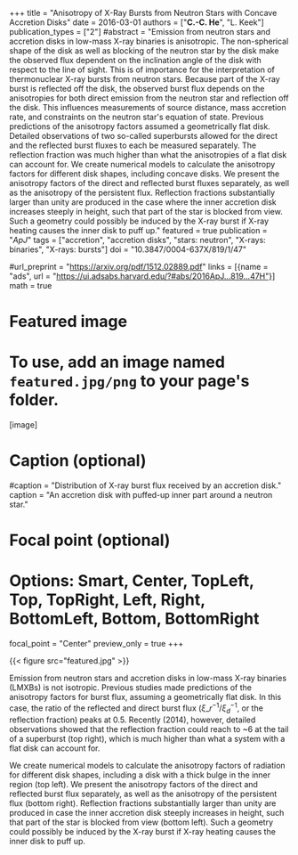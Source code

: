 +++
title = "Anisotropy of X-Ray Bursts from Neutron Stars with Concave Accretion Disks"
date = 2016-03-01
authors = ["**C.-C. He**", "L. Keek"]
publication_types = ["2"]
#abstract = "Emission from neutron stars and accretion disks in low-mass X-ray binaries is anisotropic. The non-spherical shape of the disk as well as blocking of the neutron star by the disk make the observed flux dependent on the inclination angle of the disk with respect to the line of sight. This is of importance for the interpretation of thermonuclear X-ray bursts from neutron stars. Because part of the X-ray burst is reflected off the disk, the observed burst flux depends on the anisotropies for both direct emission from the neutron star and reflection off the disk. This influences measurements of source distance, mass accretion rate, and constraints on the neutron star's equation of state. Previous predictions of the anisotropy factors assumed a geometrically flat disk. Detailed observations of two so-called superbursts allowed for the direct and the reflected burst fluxes to each be measured separately. The reflection fraction was much higher than what the anisotropies of a flat disk can account for. We create numerical models to calculate the anisotropy factors for different disk shapes, including concave disks. We present the anisotropy factors of the direct and reflected burst fluxes separately, as well as the anisotropy of the persistent flux. Reflection fractions substantially larger than unity are produced in the case where the inner accretion disk increases steeply in height, such that part of the star is blocked from view. Such a geometry could possibly be induced by the X-ray burst if X-ray heating causes the inner disk to puff up."
featured = true
publication = "*ApJ*"
tags = ["accretion", "accretion disks", "stars: neutron", "X-rays: binaries", "X-rays: bursts"]
doi = "10.3847/0004-637X/819/1/47"

#url_preprint = "https://arxiv.org/pdf/1512.02889.pdf"
links = [{name = "ads", url = "https://ui.adsabs.harvard.edu/?#abs/2016ApJ...819...47H"}]
math = true

# Featured image
# To use, add an image named `featured.jpg/png` to your page's folder. 
[image]
  # Caption (optional)
  #caption = "Distribution of X-ray burst flux received by an accretion disk."
  caption = "An accretion disk with puffed-up inner part around a neutron star."

  # Focal point (optional)
  # Options: Smart, Center, TopLeft, Top, TopRight, Left, Right, BottomLeft, Bottom, BottomRight
  focal_point = "Center"
  preview_only = true
+++

{{< figure src="featured.jpg" >}}

Emission from neutron stars and accretion disks in low-mass X-ray
binaries (LMXBs) is not isotropic. Previous studies made predictions
of the anisotropy factors for burst flux, assuming a geometrically
flat disk. In this case, the ratio of the reflected and direct burst
flux ($\xi\_{r}^{-1}/\xi_{d}^{-1}$, or the reflection fraction)
peaks at 0.5. Recently (2014), however, detailed observations showed
that the reflection fraction could reach to ~6 at the tail of a
superburst (top right), which is much higher than what a system with a
flat disk can account for.

We create numerical models to calculate the anisotropy factors of
radiation for different disk shapes, including a disk with a thick
bulge in the inner region (top left). We present the anisotropy
factors of the direct and reflected burst flux separately, as well as
the anisotropy of the persistent flux (bottom right). Reflection
fractions substantially larger than unity are produced in case the
inner accretion disk steeply increases in height, such that part of
the star is blocked from view (bottom left). Such a geometry could
possibly be induced by the X-ray burst if X-ray heating causes the
inner disk to puff up.


